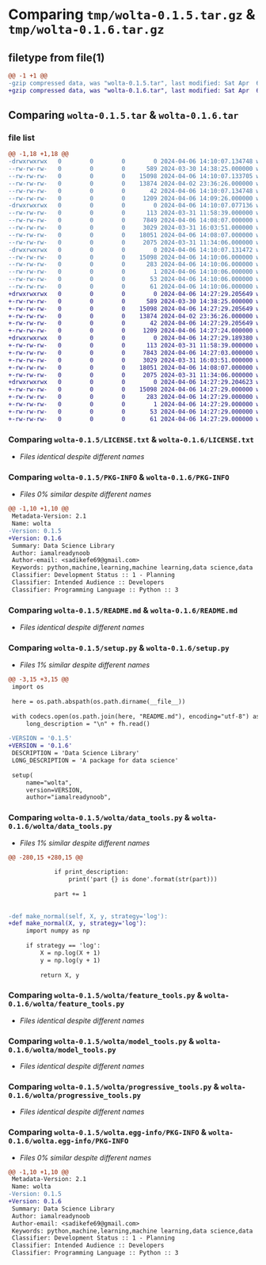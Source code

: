 # Comparing `tmp/wolta-0.1.5.tar.gz` & `tmp/wolta-0.1.6.tar.gz`

## filetype from file(1)

```diff
@@ -1 +1 @@
-gzip compressed data, was "wolta-0.1.5.tar", last modified: Sat Apr  6 14:10:07 2024, max compression
+gzip compressed data, was "wolta-0.1.6.tar", last modified: Sat Apr  6 14:27:29 2024, max compression
```

## Comparing `wolta-0.1.5.tar` & `wolta-0.1.6.tar`

### file list

```diff
@@ -1,18 +1,18 @@
-drwxrwxrwx   0        0        0        0 2024-04-06 14:10:07.134748 wolta-0.1.5/
--rw-rw-rw-   0        0        0      589 2024-03-30 14:38:25.000000 wolta-0.1.5/LICENSE.txt
--rw-rw-rw-   0        0        0    15098 2024-04-06 14:10:07.133705 wolta-0.1.5/PKG-INFO
--rw-rw-rw-   0        0        0    13874 2024-04-02 23:36:26.000000 wolta-0.1.5/README.md
--rw-rw-rw-   0        0        0       42 2024-04-06 14:10:07.134748 wolta-0.1.5/setup.cfg
--rw-rw-rw-   0        0        0     1209 2024-04-06 14:09:26.000000 wolta-0.1.5/setup.py
-drwxrwxrwx   0        0        0        0 2024-04-06 14:10:07.077136 wolta-0.1.5/wolta/
--rw-rw-rw-   0        0        0      113 2024-03-31 11:58:39.000000 wolta-0.1.5/wolta/__init__.py
--rw-rw-rw-   0        0        0     7849 2024-04-06 14:08:07.000000 wolta-0.1.5/wolta/data_tools.py
--rw-rw-rw-   0        0        0     3029 2024-03-31 16:03:51.000000 wolta-0.1.5/wolta/feature_tools.py
--rw-rw-rw-   0        0        0    18051 2024-04-06 14:08:07.000000 wolta-0.1.5/wolta/model_tools.py
--rw-rw-rw-   0        0        0     2075 2024-03-31 11:34:06.000000 wolta-0.1.5/wolta/progressive_tools.py
-drwxrwxrwx   0        0        0        0 2024-04-06 14:10:07.131472 wolta-0.1.5/wolta.egg-info/
--rw-rw-rw-   0        0        0    15098 2024-04-06 14:10:06.000000 wolta-0.1.5/wolta.egg-info/PKG-INFO
--rw-rw-rw-   0        0        0      283 2024-04-06 14:10:06.000000 wolta-0.1.5/wolta.egg-info/SOURCES.txt
--rw-rw-rw-   0        0        0        1 2024-04-06 14:10:06.000000 wolta-0.1.5/wolta.egg-info/dependency_links.txt
--rw-rw-rw-   0        0        0       53 2024-04-06 14:10:06.000000 wolta-0.1.5/wolta.egg-info/requires.txt
--rw-rw-rw-   0        0        0       61 2024-04-06 14:10:06.000000 wolta-0.1.5/wolta.egg-info/top_level.txt
+drwxrwxrwx   0        0        0        0 2024-04-06 14:27:29.205649 wolta-0.1.6/
+-rw-rw-rw-   0        0        0      589 2024-03-30 14:38:25.000000 wolta-0.1.6/LICENSE.txt
+-rw-rw-rw-   0        0        0    15098 2024-04-06 14:27:29.205649 wolta-0.1.6/PKG-INFO
+-rw-rw-rw-   0        0        0    13874 2024-04-02 23:36:26.000000 wolta-0.1.6/README.md
+-rw-rw-rw-   0        0        0       42 2024-04-06 14:27:29.205649 wolta-0.1.6/setup.cfg
+-rw-rw-rw-   0        0        0     1209 2024-04-06 14:27:24.000000 wolta-0.1.6/setup.py
+drwxrwxrwx   0        0        0        0 2024-04-06 14:27:29.189380 wolta-0.1.6/wolta/
+-rw-rw-rw-   0        0        0      113 2024-03-31 11:58:39.000000 wolta-0.1.6/wolta/__init__.py
+-rw-rw-rw-   0        0        0     7843 2024-04-06 14:27:03.000000 wolta-0.1.6/wolta/data_tools.py
+-rw-rw-rw-   0        0        0     3029 2024-03-31 16:03:51.000000 wolta-0.1.6/wolta/feature_tools.py
+-rw-rw-rw-   0        0        0    18051 2024-04-06 14:08:07.000000 wolta-0.1.6/wolta/model_tools.py
+-rw-rw-rw-   0        0        0     2075 2024-03-31 11:34:06.000000 wolta-0.1.6/wolta/progressive_tools.py
+drwxrwxrwx   0        0        0        0 2024-04-06 14:27:29.204623 wolta-0.1.6/wolta.egg-info/
+-rw-rw-rw-   0        0        0    15098 2024-04-06 14:27:29.000000 wolta-0.1.6/wolta.egg-info/PKG-INFO
+-rw-rw-rw-   0        0        0      283 2024-04-06 14:27:29.000000 wolta-0.1.6/wolta.egg-info/SOURCES.txt
+-rw-rw-rw-   0        0        0        1 2024-04-06 14:27:29.000000 wolta-0.1.6/wolta.egg-info/dependency_links.txt
+-rw-rw-rw-   0        0        0       53 2024-04-06 14:27:29.000000 wolta-0.1.6/wolta.egg-info/requires.txt
+-rw-rw-rw-   0        0        0       61 2024-04-06 14:27:29.000000 wolta-0.1.6/wolta.egg-info/top_level.txt
```

### Comparing `wolta-0.1.5/LICENSE.txt` & `wolta-0.1.6/LICENSE.txt`

 * *Files identical despite different names*

### Comparing `wolta-0.1.5/PKG-INFO` & `wolta-0.1.6/PKG-INFO`

 * *Files 0% similar despite different names*

```diff
@@ -1,10 +1,10 @@
 Metadata-Version: 2.1
 Name: wolta
-Version: 0.1.5
+Version: 0.1.6
 Summary: Data Science Library
 Author: iamalreadynoob
 Author-email: <sadikefe69@gmail.com>
 Keywords: python,machine,learning,machine learning,data science,data
 Classifier: Development Status :: 1 - Planning
 Classifier: Intended Audience :: Developers
 Classifier: Programming Language :: Python :: 3
```

### Comparing `wolta-0.1.5/README.md` & `wolta-0.1.6/README.md`

 * *Files identical despite different names*

### Comparing `wolta-0.1.5/setup.py` & `wolta-0.1.6/setup.py`

 * *Files 1% similar despite different names*

```diff
@@ -3,15 +3,15 @@
 import os
 
 here = os.path.abspath(os.path.dirname(__file__))
 
 with codecs.open(os.path.join(here, "README.md"), encoding="utf-8") as fh:
     long_description = "\n" + fh.read()
 
-VERSION = '0.1.5'
+VERSION = '0.1.6'
 DESCRIPTION = 'Data Science Library'
 LONG_DESCRIPTION = 'A package for data science'
 
 setup(
     name="wolta",
     version=VERSION,
     author="iamalreadynoob",
```

### Comparing `wolta-0.1.5/wolta/data_tools.py` & `wolta-0.1.6/wolta/data_tools.py`

 * *Files 1% similar despite different names*

```diff
@@ -280,15 +280,15 @@
 
             if print_description:
                 print('part {} is done'.format(str(part)))
 
             part += 1
 
 
-def make_normal(self, X, y, strategy='log'):
+def make_normal(X, y, strategy='log'):
     import numpy as np
 
     if strategy == 'log':
         X = np.log(X + 1)
         y = np.log(y + 1)
 
         return X, y
```

### Comparing `wolta-0.1.5/wolta/feature_tools.py` & `wolta-0.1.6/wolta/feature_tools.py`

 * *Files identical despite different names*

### Comparing `wolta-0.1.5/wolta/model_tools.py` & `wolta-0.1.6/wolta/model_tools.py`

 * *Files identical despite different names*

### Comparing `wolta-0.1.5/wolta/progressive_tools.py` & `wolta-0.1.6/wolta/progressive_tools.py`

 * *Files identical despite different names*

### Comparing `wolta-0.1.5/wolta.egg-info/PKG-INFO` & `wolta-0.1.6/wolta.egg-info/PKG-INFO`

 * *Files 0% similar despite different names*

```diff
@@ -1,10 +1,10 @@
 Metadata-Version: 2.1
 Name: wolta
-Version: 0.1.5
+Version: 0.1.6
 Summary: Data Science Library
 Author: iamalreadynoob
 Author-email: <sadikefe69@gmail.com>
 Keywords: python,machine,learning,machine learning,data science,data
 Classifier: Development Status :: 1 - Planning
 Classifier: Intended Audience :: Developers
 Classifier: Programming Language :: Python :: 3
```

